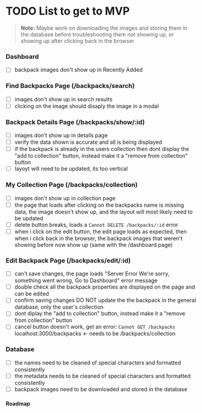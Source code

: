 # TODO List to get to MVP

> **Note:** Maybe work on downloading the images and storing them in the database before troubleshooting them not showing up, or showing up after clicking back in the browser

### Dashboard
- [ ] backpack images don't show up in Recently Added

### Find Backpacks Page (/backpacks/search)
- [ ] images don't show up in search results
- [ ] clicking on the image should disaply the image in a modal

### Backpack Details Page (/backpacks/show/:id)
- [ ] images don't show up in details page
- [ ] verify the data shown is accurate and all is being displayed
- [ ] if the backpack is already in the users collection then dont display the "add to collection" button, instead make it a "remove from collection" button
- [ ] layoyt will need to be updated, its too vertical

### My Collection Page (/backpacks/collection)
- [ ] images don't show up in collection page
- [ ] the page that loads after clicking on the backpacks name is missing data, the image doesn't show up, and the layout will most likely need to be updated
- [ ] delete button breaks, loads a `Cannot DELETE /backpacks/:id` error 
- [ ] when i click on the edit button, the edit page loads as expected, then when i click back in the browser, the backpack images that weren't showing before now show up (same with the /dashboard page)

### Edit Backpack Page (/backpacks/edit/:id)
- [ ] can't save changes, the page loads "Server Error We're sorry, something went wrong, Go to Dashboard" error message
- [ ] double check all the backpack properties are displayed on the page and can be edited
- [ ] confirm saving changes DO NOT update the the backpack in the general database, only the user's collection
- [ ] dont diplay the "add to collection" button, instead make it a "remove from collection" button
- [ ] cancel button doesn't work, get an error: `Cannot GET /backpacks` localhost:3000/backpacks <- needs to be /backpacks/collection

### Database
- [ ] the names need to be cleaned of special characters and formatted consistently
- [ ] the metadata needs to be cleaned of special characters and formatted consistently
- [ ] backpack images need to be downloaded and stored in the database

#### Roadmap